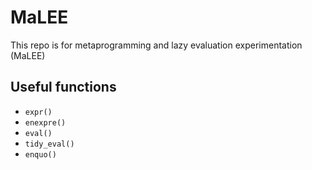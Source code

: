 # MaLEE
 This repo is for metaprogramming and lazy evaluation experimentation (MaLEE)

## Useful functions

- `expr()`
- `enexpre()`
- `eval()`
- `tidy_eval()`
- `enquo()`
